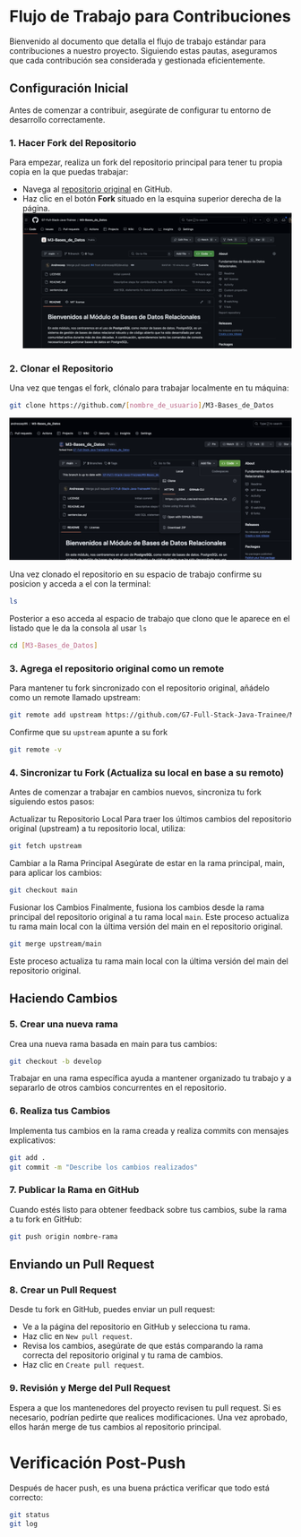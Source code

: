 # Flujo de Trabajo para Contribuciones

Bienvenido al documento que detalla el flujo de trabajo estándar para contribuciones a nuestro proyecto. Siguiendo estas pautas, aseguramos que cada contribución sea considerada y gestionada eficientemente.

## Configuración Inicial
Antes de comenzar a contribuir, asegúrate de configurar tu entorno de desarrollo correctamente.

### 1. Hacer Fork del Repositorio

Para empezar, realiza un fork del repositorio principal para tener tu propia copia en la que puedas trabajar:

- Navega al [repositorio original](https://github.com/G7-Full-Stack-Java-Trainee/M3-Bases_de_Datos) en GitHub.
- Haz clic en el botón **Fork** situado en la esquina superior derecha de la página.
![Fork](assets/images/fork-example.png)


### 2. Clonar el Repositorio

Una vez que tengas el fork, clónalo para trabajar localmente en tu máquina:

```bash
git clone https://github.com/[nombre_de_usuario]/M3-Bases_de_Datos
```
![Clone](assets/images/clone-section.png)

Una vez clonado el repositorio en su espacio de trabajo confirme su posicion y acceda a el con la terminal:

```bash
ls
```

Posterior a eso acceda al espacio de trabajo que clono que le aparece en el listado que le da la consola al usar `ls`

```bash
cd [M3-Bases_de_Datos]
```

### 3. Agrega el repositorio original como un remote

Para mantener tu fork sincronizado con el repositorio original, añádelo como un remote llamado upstream:

```bash
git remote add upstream https://github.com/G7-Full-Stack-Java-Trainee/M3-Bases_de_Datos
```

Confirme que su `upstream` apunte a su fork

```bash
git remote -v
```

### 4. Sincronizar tu Fork (Actualiza su local en base a su remoto)

Antes de comenzar a trabajar en cambios nuevos, sincroniza tu fork siguiendo estos pasos:

Actualizar tu Repositorio Local
Para traer los últimos cambios del repositorio original (upstream) a tu repositorio local, utiliza:

```bash
git fetch upstream
```

Cambiar a la Rama Principal
Asegúrate de estar en la rama principal, main, para aplicar los cambios:

```bash
git checkout main
```

Fusionar los Cambios
Finalmente, fusiona los cambios desde la rama principal del repositorio original a tu rama local `main`.
Este proceso actualiza tu rama main local con la última versión del main en el repositorio original.

```bash
git merge upstream/main
```

Este proceso actualiza tu rama main local con la última versión del main del repositorio original.

## Haciendo Cambios

### 5. Crear una nueva rama

Crea una nueva rama basada en main para tus cambios:

```bash
git checkout -b develop
```

Trabajar en una rama específica ayuda a mantener organizado tu trabajo y a separarlo de otros cambios concurrentes en el repositorio.

### 6. Realiza tus Cambios

Implementa tus cambios en la rama creada y realiza commits con mensajes explicativos:

```bash
git add .
git commit -m "Describe los cambios realizados"
```

### 7. Publicar la Rama en GitHub

Cuando estés listo para obtener feedback sobre tus cambios, sube la rama a tu fork en GitHub:

```bash
git push origin nombre-rama
```

## Enviando un Pull Request

### 8. Crear un Pull Request

Desde tu fork en GitHub, puedes enviar un pull request:

- Ve a la página del repositorio en GitHub y selecciona tu rama.
- Haz clic en `New pull request`.
- Revisa los cambios, asegúrate de que estás comparando la rama correcta del repositorio original y tu rama de cambios.
- Haz clic en `Create pull request`.

### 9. Revisión y Merge del Pull Request

Espera a que los mantenedores del proyecto revisen tu pull request. Si es necesario, podrían pedirte que realices modificaciones. Una vez aprobado, ellos harán merge de tus cambios al repositorio principal.

# Verificación Post-Push

Después de hacer push, es una buena práctica verificar que todo está correcto:

```bash
git status
git log
```

